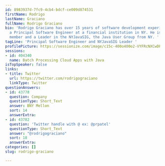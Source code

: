 ```yaml
---
id: 8983937d-7fc9-4cb4-bdcf-ce009d874531
firstName: Rodrigo
lastName: Graciano
fullName: Rodrigo Graciano
bio: 'Rodrigo Graciano has over 15 years of software development experience and is
  a Principal Software Engineer at a financial institution in NY. He is also a senior
  member and a Leader in the NYJavaSIG, the Java User Group from NY. '
tagLine: 'Principal Software Engineer and NYJavaSIG Leader '
profilePicture: https://sessionize.com/image/c15c-400o400o2-VYFRcNXCwDPN7R59Gf2poe.jpg
sessions:
- id: 404340
  name: Batch Processing Cloud Apps with Java
isTopSpeaker: false
links:
- title: Twitter
  url: https://twitter.com/rodrigograciano
  linkType: Twitter
questionAnswers:
- id: 43778
  question: Company
  questionType: Short_Text
  answer: BNY Mellon
  sort: 14
  answerExtra: 
- id: 43782
  question: 'Twitter handle with @ ex: @prpatel'
  questionType: Short_Text
  answer: "@rodrigograciano"
  sort: 18
  answerExtra: 
categories: []
slug: rodrigo-graciano

---
```

